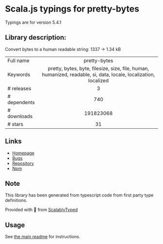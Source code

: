 
# Scala.js typings for pretty-bytes

Typings are for version 5.4.1

## Library description:
Convert bytes to a human readable string: 1337 → 1.34 kB

|                    |                 |
| ------------------ | :-------------: |
| Full name          | pretty-bytes |
| Keywords           | pretty, bytes, byte, filesize, size, file, human, humanized, readable, si, data, locale, localization, localized |
| # releases         | 3 |
| # dependents       | 740 |
| # downloads        | 191823068 |
| # stars            | 31 |

## Links
- [Homepage](https://github.com/sindresorhus/pretty-bytes#readme)
- [Bugs](https://github.com/sindresorhus/pretty-bytes/issues)
- [Repository](https://github.com/sindresorhus/pretty-bytes)
- [Npm](https://www.npmjs.com/package/pretty-bytes)
    


## Note
This library has been generated from typescript code from first party type definitions.

Provided with :purple_heart: from [ScalablyTyped](https://github.com/oyvindberg/ScalablyTyped)

## Usage
See [the main readme](../../readme.md) for instructions.


